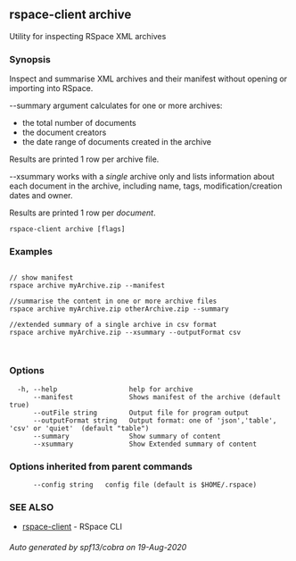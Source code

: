 ## rspace-client archive

Utility for inspecting RSpace XML archives

### Synopsis

Inspect and summarise XML archives and their manifest without opening or importing into RSpace.

--summary argument calculates for one or more archives:

- the total number of documents
- the document creators
- the date range of documents created in the archive

Results are printed 1 row per archive file.

--xsummary works with a *single* archive only and lists information about each document in the archive,
 including name, tags, modification/creation dates and owner.

 Results are printed 1 row per *document*.



```
rspace-client archive [flags]
```

### Examples

```

// show manifest
rspace archive myArchive.zip --manifest

//summarise the content in one or more archive files
rspace archive myArchive.zip otherArchive.zip --summary

//extended summary of a single archive in csv format
rspace archive myArchive.zip --xsummary --outputFormat csv

	
```

### Options

```
  -h, --help                  help for archive
      --manifest              Shows manifest of the archive (default true)
      --outFile string        Output file for program output
      --outputFormat string   Output format: one of 'json','table', 'csv' or 'quiet'  (default "table")
      --summary               Show summary of content
      --xsummary              Show Extended summary of content
```

### Options inherited from parent commands

```
      --config string   config file (default is $HOME/.rspace)
```

### SEE ALSO

* [rspace-client](rspace-client.md)	 - RSpace CLI

###### Auto generated by spf13/cobra on 19-Aug-2020
